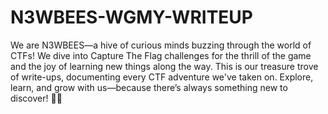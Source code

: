 # N3WBEES-WGMY-WRITEUP
We are N3WBEES—a hive of curious minds buzzing through the world of CTFs! We dive into Capture The Flag challenges for the thrill of the game and the joy of learning new things along the way. This is our treasure trove of write-ups, documenting every CTF adventure we've taken on. Explore, learn, and grow with us—because there’s always something new to discover! 🐝✨
